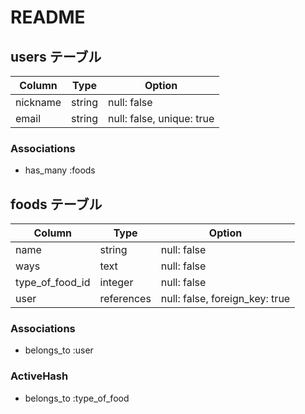 # README

## users テーブル

| Column       | Type       |Option                    |
|--------------|------------|--------------------------|
|nickname      | string     | null: false              |
|email         | string     | null: false, unique: true|


### Associations
- has_many :foods

## foods テーブル

| Column            | Type      | Option                        |
|-------------------|-----------|-------------------------------|
| name              | string    | null: false                   |
| ways              | text      | null: false                   |
| type_of_food_id   | integer   | null: false                   |
| user              | references| null: false, foreign_key: true|

### Associations
- belongs_to :user

### ActiveHash
- belongs_to :type_of_food